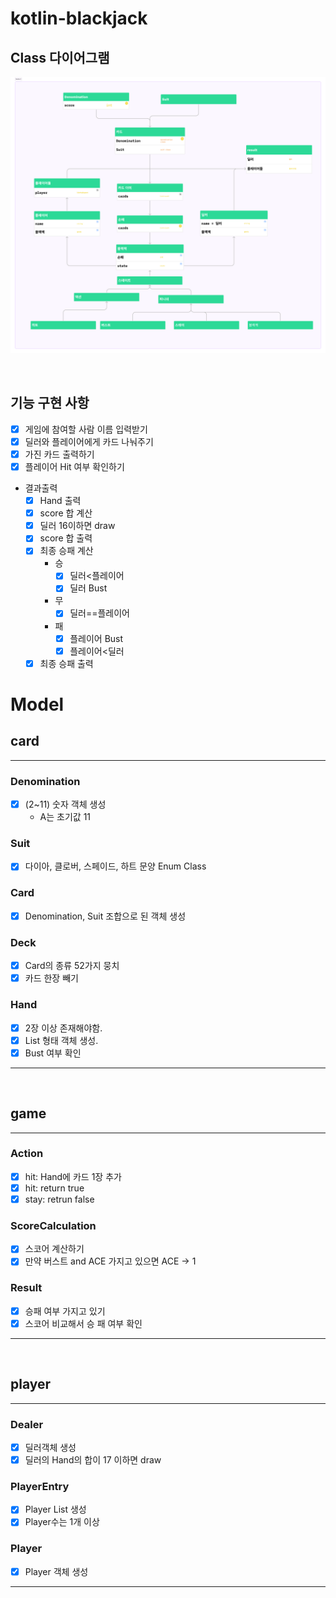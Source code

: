 # kotlin-blackjack

## Class 다이어그램

![ClassDiagram.png](image%2FClassDiagram.png)

<br>

## 기능 구현 사항

- [x] 게임에 참여할 사람 이름 입력받기
- [x] 딜러와 플레이어에게 카드 나눠주기
- [x] 가진 카드 출력하기
- [x] 플레이어 Hit 여부 확인하기

- 결과출력
    - [x] Hand 출력
    - [x] score 합 계산
    - [x] 딜러 16이하면 draw
    - [x] score 합 출력
    - [x] 최종 승패 계산
        - 승
            - [x] 딜러<플레이어
            - [x] 딜러 Bust
        - 무
            - [x] 딜러==플레이어
        - 패
            - [x] 플레이어 Bust
            - [x] 플레이어<딜러
    - [x] 최종 승패 출력

# Model

## card

-------------------

### Denomination

- [x] (2~11) 숫자 객체 생성
    - A는 초기값 11

### Suit

- [x] 다이아, 클로버, 스페이드, 하트 문양 Enum Class

### Card

-[x] Denomination, Suit 조합으로 된 객체 생성

### Deck

- [x] Card의 종류 52가지 뭉치
- [x] 카드 한장 빼기

### Hand

- [x] 2장 이상 존재해야함.
- [x] List<Card> 형태 객체 생성.
- [x] Bust 여부 확인

----------------

<br>

## game

-----------

### Action

- [x] hit: Hand에 카드 1장 추가
- [x] hit: return true
- [x] stay: retrun false

### ScoreCalculation

- [x] 스코어 계산하기
- [x] 만약 버스트 and ACE 가지고 있으면 ACE -> 1

### Result

- [x] 승패 여부 가지고 있기
- [x] 스코어 비교해서 승 패 여부 확인

----------------

<br>

## player

-------------------

### Dealer

- [x] 딜러객체 생성
- [x] 딜러의 Hand의 합이 17 이하면 draw

### PlayerEntry

- [x] Player List 생성
- [x] Player수는 1개 이상

### Player

- [x] Player 객체 생성

-------------------